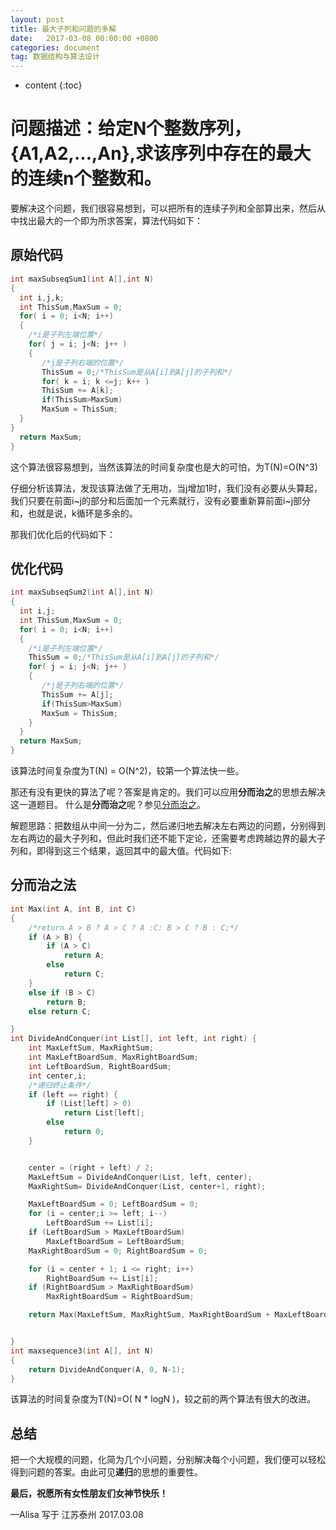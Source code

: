 ```yaml
---
layout: post
title: 最大子列和问题的多解
date:   2017-03-08 00:00:00 +0800
categories: document
tag: 数据结构与算法设计
---
```


* content
{:toc}

# 问题描述：给定N个整数序列，{A1,A2,...,An},求该序列中存在的**最大的连续n个整数和**。
要解决这个问题，我们很容易想到，可以把所有的连续子列和全部算出来，然后从中找出最大的一个即为所求答案，算法代码如下：  

## 原始代码
```c++
int maxSubseqSum1(int A[],int N)
{
  int i,j,k;
  int ThisSum,MaxSum = 0;
  for( i = 0; i<N; i++)
  {
    /*i是子列左端位置*/
    for( j = i; j<N; j++ )
    {
       /*j是子列右端的位置*/
       ThisSum = 0;/*ThisSum是从A[i]到A[j]的子列和*/
       for( k = i; k <=j; k++ )
       ThisSum += A[k];
       if(ThisSum>MaxSum)
       MaxSum = ThisSum;
  }
}
  return MaxSum;
}
```
这个算法很容易想到，当然该算法的时间复杂度也是大的可怕，为T(N)=O(N^3)

仔细分析该算法，发现该算法做了无用功，当j增加1时，我们没有必要从头算起，我们只要在前面i~j的部分和后面加一个元素就行，没有必要重新算前面i~j部分和，也就是说，k循环是多余的。

那我们优化后的代码如下：  

## 优化代码
```c++
int maxSubseqSum2(int A[],int N)
{
  int i,j;
  int ThisSum,MaxSum = 0;
  for( i = 0; i<N; i++)
  {
    /*i是子列左端位置*/
    ThisSum = 0;/*ThisSum是从A[i]到A[j]的子列和*/
    for( j = i; j<N; j++ )
    {
       /*j是子列右端的位置*/
       ThisSum += A[j];
       if(ThisSum>MaxSum)
       MaxSum = ThisSum;
    }
  }
  return MaxSum;
}
```
该算法时间复杂度为T(N) = O(N^2)，较第一个算法快一些。

那还有没有更快的算法了呢？答案是肯定的。我们可以应用**分而治之**的思想去解决这一道题目。
什么是**分而治之**呢？参见[分而治之](http://baike.baidu.com/link?url=qbcobNUjewEjuwHF51tRRWyFNXeN1f5WPynd-rzXy5OKqiOhJJ6nh76UBdE50-OJykfLjBysDay7e_tuAh_wUtrd0mrGXQcxvuksxUpSt-Bv0N76xssT8-XiP5A3oFOwtwLrDJe3c3K8cuUndbMxRK)。

解题思路：把数组从中间一分为二，然后递归地去解决左右两边的问题，分别得到左右两边的最大子列和，但此时我们还不能下定论，还需要考虑跨越边界的最大子列和，即得到这三个结果，返回其中的最大值。代码如下:  

## 分而治之法
```c++
int Max(int A, int B, int C)
{
    /*return A > B ? A > C ? A :C: B > C ? B : C;*/
    if (A > B) {
        if (A > C)
            return A;
        else
            return C;
    }
    else if (B > C)
        return B;
    else return C;

}
int DivideAndConquer(int List[], int left, int right) {
    int MaxLeftSum, MaxRightSum;
    int MaxLeftBoardSum, MaxRightBoardSum;
    int LeftBoardSum, RightBoardSum;
    int center,i;
    /*递归终止条件*/
    if (left == right) {
        if (List[left] > 0)
            return List[left];
        else
            return 0;
    }


    center = (right + left) / 2;
    MaxLeftSum = DivideAndConquer(List, left, center);
    MaxRightSum= DivideAndConquer(List, center+1, right);

    MaxLeftBoardSum = 0; LeftBoardSum = 0;
    for (i = center;i >= left; i--)
        LeftBoardSum += List[i];
    if (LeftBoardSum > MaxLeftBoardSum)
        MaxLeftBoardSum = LeftBoardSum;
    MaxRightBoardSum = 0; RightBoardSum = 0;

    for (i = center + 1; i <= right; i++)
        RightBoardSum += List[i];
    if (RightBoardSum > MaxRightBoardSum)
        MaxRightBoardSum = RightBoardSum;

    return Max(MaxLeftSum, MaxRightSum, MaxRightBoardSum + MaxLeftBoardSum);


}
int maxsequence3(int A[], int N)
{
    return DivideAndConquer(A, 0, N-1);
}
```
该算法的时间复杂度为T(N)=O(  N * logN )，较之前的两个算法有很大的改进。  

## 总结
把一个大规模的问题，化简为几个小问题，分别解决每个小问题，我们便可以轻松得到问题的答案。由此可见**递归**的思想的重要性。

**最后，祝愿所有女性朋友们女神节快乐！**

—Alisa 写于 江苏泰州 2017.03.08

